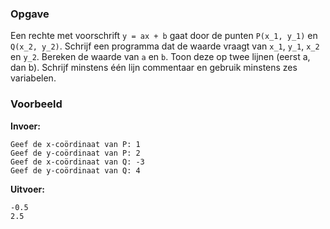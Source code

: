 ### Opgave

Een rechte met voorschrift `y = ax + b` gaat door de punten `P(x_1, y_1)` en `Q(x_2, y_2)`. Schrijf een programma dat de waarde vraagt van `x_1`, `y_1`, `x_2` en `y_2`. Bereken de waarde van `a` en `b`. Toon deze op twee lijnen (eerst a, dan b). Schrijf minstens één lijn commentaar en gebruik minstens zes variabelen.

### Voorbeeld

**Invoer:**

    Geef de x-coördinaat van P: 1
    Geef de y-coördinaat van P: 2
    Geef de x-coördinaat van Q: -3
    Geef de y-coördinaat van Q: 4


**Uitvoer:**

    -0.5
    2.5
